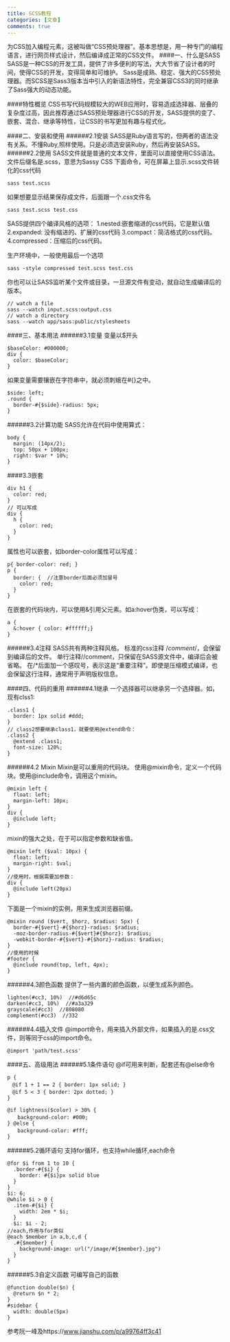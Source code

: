 ```yaml
---
title: SCSS教程
categories: [文章]
comments: true
---
```


<!-- This is a sample post.<br>
<dfn info="You can add extra information">Hover</dfn> me.

## Header

# Head 1: '#'
## Head 2: '##'
### Head 3: '###'

## Code block
A Python Example:
```python
def quote():
    # Socrates
    print('The only true wisdom is in knowing you know nothing.')
    
```
A HTML Example:

```html
<!DOCTYPE html>
<html lang="en">
<head>
    <meta charset="UTF-8">
    <title>quote</title>
</head>
<body>
    <p>Try to be a rainbow in someone's cloud.</p>
</body>
</html>
```


A C Example:

```c
#include <stdio.h>
int main()
{
    // Confucius
    printf("Everything has beauty, but not everyone sees it.\n");
    return 0;
}
``` -->

为CSS加入编程元素，这被叫做“CSS预处理器”。基本思想是，用一种专门的编程语言，进行网页样式设计，然后编译成正常的CSS文件。
####一、什么是SASS
SASS是一种CSS的开发工具，提供了许多便利的写法，大大节省了设计者的时间，使得CSS的开发，变得简单和可维护。
Sass是成熟、稳定、强大的CSS预处理器。而SCSS是Sass3版本当中引入的新语法特性，完全兼容CSS3的同时继承了Sass强大的动态功能。

####特性概览
CSS书写代码规模较大的WEB应用时，容易造成选择器、层叠的复杂度过高，因此推荐通过SASS预处理器进行CSS的开发，SASS提供的变了、嵌套、混合、继承等特性，让CSS的书写更加有趣与程式化。

####二、安装和使用
######2.1安装
SASS是Ruby语言写的，但两者的语法没有关系。不懂Ruby,照样使用。只是必须选安装Ruby，然后再安装SASS。
######2.2使用
SASS文件就是普通的文本文件，里面可以直接使用CSS语法。文件后缀名是.scss，意思为Sassy CSS
下面命令，可在屏幕上显示.scss文件转化的css代码
```
sass test.scss
```
如果想要显示结果保存成文件，后面跟一个.css文件名
```
sass test.scss test.css
```
SASS提供四个编译风格的选项：
1.nested:嵌套缩进的css代码，它是默认值
2.expanded: 没有缩进的、扩展的css代码
3.compact：简洁格式的css代码。
4.compressed：压缩后的css代码。

生产环境中，一般使用最后一个选项
```
sass -style compressed test.scss test.css
```
你也可以让SASS监听某个文件或目录，一旦源文件有变动，就自动生成编译后的版本。
```
// watch a file
sass --watch input.scss:output.css
// watch a directory
sass --watch app/sass:public/stylesheets
```

####三、基本用法
######3.1变量
变量以$开头
```
$baseColor: #000000;
div {
  color: $baseColor;
}
```
如果变量需要镶嵌在字符串中，就必须刺蛾在#{}之中。
```
$side: left;
.round {
  border-#{$side}-radius: 5px;
}
```
######3.2计算功能
SASS允许在代码中使用算式：
```
body {
  margin: (14px/2);
  top: 50px + 100px;
  right: $var * 10%;
}
```
####3.3嵌套
```
div h1 {
  color: red;
}
// 可以写成
div {
  h {
    color: red;
  }
}
```
属性也可以嵌套，如border-color属性可以写成：
```
p{ border-color: red; }
p {
  border: {  //注意border后面必须加冒号
    color: red;
  }
}
```
在嵌套的代码块内，可以使用&引用父元素。如a:hover伪类，可以写成：
```
a {
  &:hover { color: #ffffff;}
}
```
######3.4注释
SASS共有两种注释风格。
标准的css注释 /*comment*/，会保留到编译后的文件。
单行注释//comment，只保留在SASS源文件中，编译后会被省略。
在/*后面加一个感叹号，表示这是“重要注释”。即使是压缩模式编译，也会保留这行注释，通常用于声明版权信息。

####四、代码的重用
######4.1继承
一个选择器可以继承另一个选择器。如，现有clss1:
```
.class1 {
  border: 1px solid #ddd;
}
// class2想要继承class1，就要使用@extend命令：
.class2 {
  @extend .class1;
  font-size: 120%;
}
```
######4.2 Mixin
Mixin是可以重用的代码块。
使用@mixin命令，定义一个代码块。使用@include命令，调用这个mixin。
```
@mixin left {
  float: left;
  margin-left: 10px;
}
div {
  @include left;
}
```
mixin的强大之处，在于可以指定参数和缺省值。
```
@mixin left ($val: 10px) {
  float: left;
  margin-right: $val;
}
//使用时，根据需要加参数：
div {
  @include left(20px)
}
```
下面是一个mixin的实例，用来生成浏览器前缀。
```
@mixin round ($vert, $horz, $radius: 5px) {
  border-#{$vert}-#{$horz}-radius: $radius;
  -moz-border-radius-#{$vert}#{$horz}: $radius;
  -webkit-border-#{$vert}-#{$horz}-radius: $radius;
}
//使用的时候
#footer {
  @include round(top, left, 4px);
}
```
######4.3颜色函数
提供了一些内置的颜色函数，以便生成系列颜色。
```
lighten(#cc3, 10%)  //#d6d65c
darken(#cc3, 10%)  //#a3a329
grayscale(#cc3)  //808080
complement(#cc3)  //332
```
######4.4插入文件
@import命令，用来插入外部文件，如果插入的是.css文件，则等同于css的import命令。
```
@import 'path/test.scss'
```
####五、高级用法
######5.1条件语句
@if可用来判断，配套还有@else命令
```
p {
　@if 1 + 1 == 2 { border: 1px solid; }
　@if 5 < 3 { border: 2px dotted; }
}

@if lightness($color) > 30% {
　　background-color: #000;
} @else {
　　background-color: #fff;
}
```
######5.2循环语句
支持for循环，也支持while循环,each命令
```
@for $i from 1 to 10 {
  .border-#{$i} {
    border: #{$i}px solid blue
  }
}
$i: 6;
@while $i > 0 {
  .item-#{$i} {
    width: 2em * $i;
  }
  $i: $i - 2;
//each,作用与for类似
@each $member in a,b,c,d {
  .#{$member} {
    background-image: url("/image/#{$member}.jpg")
  }
}
```
######5.3自定义函数
可编写自己的函数
```
@function double($n) {
  @return $n * 2;
}
#sidebar {
  width: double(5px)
}
```

参考阮一峰及https://www.jianshu.com/p/a99764ff3c41